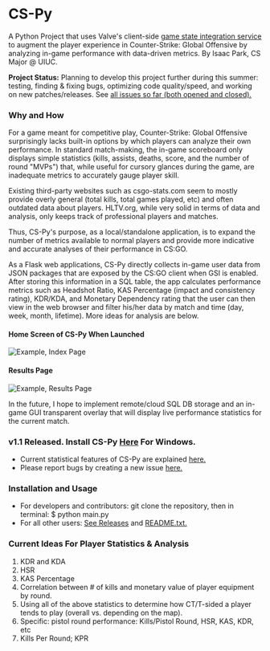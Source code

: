 # CS-Py
A Python Project that uses Valve's client-side [game state integration service](https://developer.valvesoftware.com/wiki/Counter-Strike:_Global_Offensive_Game_State_Integration) to augment the player experience in Counter-Strike: Global Offensive by analyzing in-game performance with data-driven metrics. By Isaac Park, CS Major @ UIUC.

**Project Status:** Planning to develop this project further during this summer: testing, finding & fixing bugs, optimizing code quality/speed, and working on new patches/releases. See [all issues so far (both opened and closed).](https://github.com/Parkkeo1/CS-Py/issues?utf8=%E2%9C%93&q=is%3Aissue)

### Why and How
For a game meant for competitive play, Counter-Strike: Global Offensive surprisingly lacks built-in options by which players can analyze their own performance. In standard match-making, the in-game scoreboard only displays simple statistics (kills, assists, deaths, score, and the number of round "MVPs") that, while useful for cursory glances during the game, are inadequate metrics to accurately gauge player skill. 

Existing third-party websites such as csgo-stats.com seem to mostly provide overly general (total kills, total games played, etc) and often outdated data about players. HLTV.org, while very solid in terms of data and analysis, only keeps track of professional players and matches. 

Thus, CS-Py's purpose, as a local/standalone application, is to expand the number of metrics available to normal players and provide more indicative and accurate analyses of their performance in CS:GO.

As a Flask web applications, CS-Py directly collects in-game user data from JSON packages that are exposed by the CS:GO client when GSI is enabled. After storing this information in a SQL table, the app calculates performance metrics such as Headshot Ratio, KAS Percentage (impact and consistency rating), KDR/KDA, and Monetary Dependency rating that the user can then view in the web browser and filter his/her data by match and time (day, week, month, lifetime). More ideas for analysis are below.

#### Home Screen of CS-Py When Launched

![Example, Index Page](https://github.com/Parkkeo1/CS-Py/blob/master/documentation/example2.png?raw=true)

#### Results Page

![Example, Results Page](https://github.com/Parkkeo1/CS-Py/blob/master/documentation/example1.png?raw=true)

In the future, I hope to implement remote/cloud SQL DB storage and an in-game GUI transparent overlay that will display live performance statistics for the current match.

### v1.1 Released. Install CS-Py [Here](https://github.com/Parkkeo1/CS-Py/releases/tag/v1.1) For Windows.
- Current statistical features of CS-Py are explained [here.](https://github.com/Parkkeo1/CS-Py/blob/master/documentation/statistics_documentation.md)
- Please report bugs by creating a new issue [here.](https://github.com/Parkkeo1/CS-Py/issues)

### Installation and Usage
- For developers and contributors: git clone the repository, then in terminal: $ python main.py
- For all other users: [See Releases](https://github.com/Parkkeo1/CS-Py/releases) and [README.txt.](https://github.com/Parkkeo1/CS-Py/blob/master/README.txt)

### Current Ideas For Player Statistics & Analysis
1. KDR and KDA
2. HSR
3. KAS Percentage
4. Correlation between # of kills and monetary value of player equipment by round.
5. Using all of the above statistics to determine how CT/T-sided a player tends to play (overall vs. depending on the map).
6. Specific: pistol round performance: Kills/Pistol Round, HSR, KAS, KDR, etc
7. Kills Per Round; KPR
